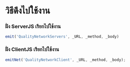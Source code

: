 # วิธีดึงไปใช้งาน


### ฝั่ง ServerJS เรียกไปใช้งาน 
```js
emit('QualityNetworkServers', _URL, _method, _body) 
```


### ฝั่ง ClientJS เรียกไปใช้งาน 
```js
emitNet('QualityNetworkClient', _URL, _method, _body);
```
